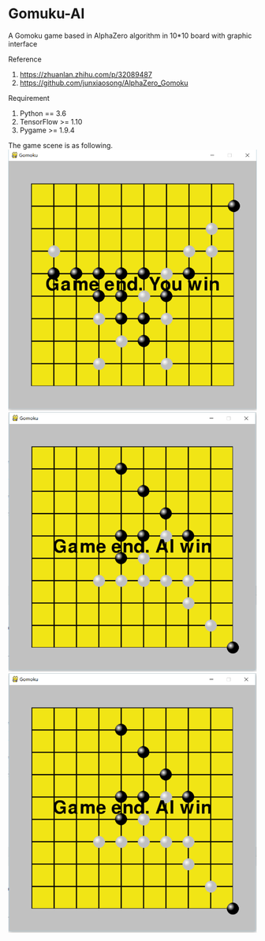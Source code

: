 # Gomuku-AI
A Gomoku game based in AlphaZero algorithm in 10*10 board with graphic interface

Reference
1. https://zhuanlan.zhihu.com/p/32089487
2. https://github.com/junxiaosong/AlphaZero_Gomoku

Requirement 
1. Python == 3.6
2. TensorFlow >= 1.10
3. Pygame >= 1.9.4

The game scene is as following.
![image]( https://github.com/FlashZoom/Gomuku-AI/blob/master/picture/001.png)![image](https://github.com/FlashZoom/Gomuku-AI/blob/master/picture/002.png)
![image](https://github.com/FlashZoom/Gomuku-AI/blob/master/picture/002.png)
